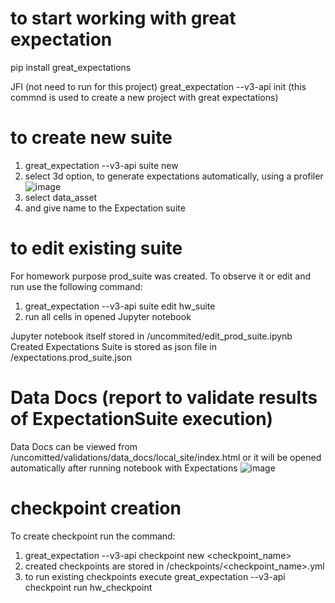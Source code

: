 # to start working with great expectation
pip install great_expectations

JFI (not need to run for this project)
great_expectation --v3-api init (this commnd is used to create a new project with great expectations)

# to create new suite
1) great_expectation --v3-api suite new
2) select 3d option, to generate expectations automatically, using a profiler
![image](https://user-images.githubusercontent.com/66337412/144492370-e2a7b6d8-d313-43a8-8e53-fc022e2d15db.png)
3) select data_asset
4) and give name to the Expectation suite

# to edit existing suite
For homework purpose prod_suite was created. To observe it or edit and run use the following command:
 1) great_expectation --v3-api suite edit hw_suite
 2) run all cells in opened Jupyter notebook

Jupyter notebook itself stored in /uncommited/edit_prod_suite.ipynb
Created Expectations Suite is stored as json file in /expectations.prod_suite.json

# Data Docs (report to validate results of ExpectationSuite execution)
Data Docs can be viewed from /uncomitted/validations/data_docs/local_site/index.html
or
it will be opened automatically after running notebook with Expectations
![image](https://user-images.githubusercontent.com/66337412/144494296-5b12b031-0698-455a-a06a-a7972cb4bcd7.png)

# checkpoint creation
To create checkpoint run the command:
1) great_expectation --v3-api checkpoint new <checkpoint_name>
2) created checkpoints are stored in /checkpoints/<checkpoint_name>.yml
3) to run existing checkpoints execute great_expectation --v3-api checkpoint run hw_checkpoint
